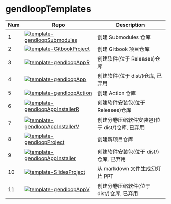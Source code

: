 # gendloopTemplates

| **Num** | **Repo** | **Description** |
| ---- | ---- | ---- |
| 1 | [![template-gendloopSubmodules](https://img.shields.io/static/v1?label=Template&message=template-gendloopSubmodules&color=blue)](https://github.com/gendloop/template-gendloopSubmodules)| 创建 Submodules 仓库 |
| 2 | [![template-GitbookProject](https://img.shields.io/static/v1?label=Template&message=template-GitbookProject&color=blue)](https://github.com/gendloop/template-GitbookProject)| 创建 Gitbook 项目仓库 |
| 3 | [![template-gendloopAppR](https://img.shields.io/static/v1?label=Template&message=template-gendloopAppR&color=blue)](https://github.com/gendloop/template-gendloopAppR)| 创建软件(位于 Releases)仓库 |
| 4 | [![template-gendloopApp](https://img.shields.io/static/v1?label=Template&message=template-gendloopApp&color=blue)](https://github.com/gendloop/template-gendloopApp)| 创建软件(位于 dist/)仓库, 已弃用 |
| 5 | [![template-gendloopAction](https://img.shields.io/static/v1?label=Template&message=template-gendloopAction&color=blue)](https://github.com/gendloop/template-gendloopAction)| 创建 Action 仓库 |
| 6 | [![template-gendloopAppInstallerR](https://img.shields.io/static/v1?label=Template&message=template-gendloopAppInstallerR&color=blue)](https://github.com/gendloop/template-gendloopAppInstallerR)| 创建软件安装包(位于 Releases)仓库 |
| 7 | [![template-gendloopAppInstallerV](https://img.shields.io/static/v1?label=Template&message=template-gendloopAppInstallerV&color=blue)](https://github.com/gendloop/template-gendloopAppInstallerV)| 创建分卷压缩软件安装包(位于 dist/)仓库, 已弃用 |
| 8 | [![template-gendloopProject](https://img.shields.io/static/v1?label=Template&message=template-gendloopProject&color=blue)](https://github.com/gendloop/template-gendloopProject)| 创建新项目仓库 |
| 9 | [![template-gendloopAppInstaller](https://img.shields.io/static/v1?label=Template&message=template-gendloopAppInstaller&color=blue)](https://github.com/gendloop/template-gendloopAppInstaller)| 创建软件安装包(位于 dist/)仓库, 已弃用 |
| 10 | [![template-SlidesProject](https://img.shields.io/static/v1?label=Template&message=template-SlidesProject&color=blue)](https://github.com/gendloop/template-SlidesProject)| 从 markdown 文件生成幻灯片 PPT |
| 11 | [![template-gendloopAppV](https://img.shields.io/static/v1?label=Template&message=template-gendloopAppV&color=blue)](https://github.com/gendloop/template-gendloopAppV)| 创建分卷压缩软件(位于 dist/)仓库, 已弃用 |
